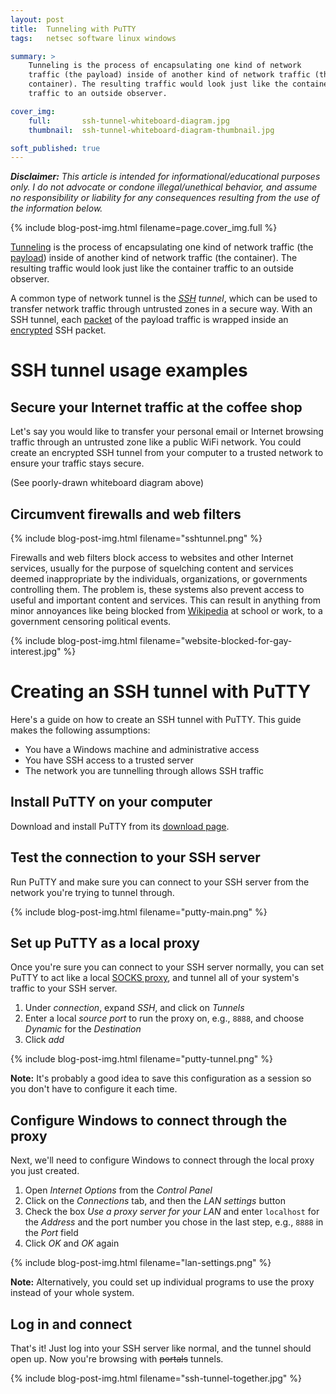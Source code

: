 ```yaml
---
layout: post
title:  Tunneling with PuTTY
tags:   netsec software linux windows

summary: >
    Tunneling is the process of encapsulating one kind of network
    traffic (the payload) inside of another kind of network traffic (the
    container). The resulting traffic would look just like the container
    traffic to an outside observer.

cover_img:
    full:       ssh-tunnel-whiteboard-diagram.jpg
    thumbnail:  ssh-tunnel-whiteboard-diagram-thumbnail.jpg

soft_published: true
---
```


_**Disclaimer:** This article is intended for informational/educational
purposes only. I do not advocate or condone illegal/unethical behavior, and
assume no responsibility or liability for any consequences resulting from the
use of the information below._

{% include blog-post-img.html filename=page.cover_img.full %}

[Tunneling][wp-tunneling] is the process of encapsulating one kind of network
traffic (the [payload][]) inside of another kind of network traffic (the
container). The resulting traffic would look just like the container traffic to
an outside observer.

[payload]: http://en.wikipedia.org/wiki/Payload_(computing)
[wp-tunneling]: http://en.wikipedia.org/wiki/Tunneling_protocol

A common type of network tunnel is the *[SSH][] tunnel*, which can be used to
transfer network traffic through untrusted zones in a secure way. With an SSH
tunnel, each [packet][] of the payload traffic is wrapped inside an
[encrypted][encrypt] SSH packet.

[ssh]: http://en.wikipedia.org/wiki/Secure_Shell
[packet]: http://en.wikipedia.org/wiki/Network_packet
[encrypt]: http://en.wikipedia.org/wiki/Encryption

# SSH tunnel usage examples

## Secure your Internet traffic at the coffee shop

Let's say you would like to transfer your personal email or Internet browsing
traffic through an untrusted zone like a public WiFi network. You could
create an encrypted SSH tunnel from your computer to a trusted network to
ensure your traffic stays secure.

(See poorly-drawn whiteboard diagram above)

## Circumvent firewalls and web filters

{% include blog-post-img.html filename="sshtunnel.png" %}

Firewalls and web filters block access to websites and other Internet services,
usually for the purpose of squelching content and services deemed inappropriate
by the individuals, organizations, or governments controlling them. The problem
is, these systems also prevent access to useful and important content and
services. This can result in anything from minor annoyances like being
blocked from [Wikipedia][wp] at school or work, to a government censoring
political events.

[wp]: http://en.wikipedia.org

{% include blog-post-img.html filename="website-blocked-for-gay-interest.jpg" %}

# Creating an SSH tunnel with PuTTY

Here's a guide on how to create an SSH tunnel with PuTTY. This
guide makes the following assumptions:

- You have a Windows machine and administrative access
- You have SSH access to a trusted server
- The network you are tunnelling through allows SSH traffic


## Install PuTTY on your computer

Download and install PuTTY from its [download page][putty-download].

[putty-download]: http://www.chiark.greenend.org.uk/~sgtatham/putty/download.html

## Test the connection to your SSH server

Run PuTTY and make sure you can connect to your SSH server from the network
you're trying to tunnel through.

{% include blog-post-img.html filename="putty-main.png" %}

## Set up PuTTY as a local proxy

Once you're sure you can connect to your SSH server normally, you can set PuTTY
to act like a local [SOCKS proxy][socks], and tunnel all of your system's
traffic to your SSH server.

[socks]: http://en.wikipedia.org/wiki/SOCKS

1. Under *connection*, expand *SSH*, and click on *Tunnels*
1. Enter a local *source port* to run the proxy on, e.g., `8888`, and
choose *Dynamic* for the *Destination*
1. Click *add*

{% include blog-post-img.html filename="putty-tunnel.png" %}

**Note:** It's probably a good idea to save this configuration as a session
so you don't have to configure it each time.

## Configure Windows to connect through the proxy

Next, we'll need to configure Windows to connect through the local proxy you
just created.

1. Open *Internet Options* from the *Control Panel*
1. Click on the *Connections* tab, and then the *LAN settings* button
1. Check the box *Use a proxy server for your LAN* and enter `localhost` for
the *Address* and the port number you chose in the last step, e.g., `8888` in
the *Port* field
1. Click *OK* and *OK* again

{% include blog-post-img.html filename="lan-settings.png" %}

**Note:** Alternatively, you could set up individual programs to use the proxy
instead of your whole system.

## Log in and connect

That's it! Just log into your SSH server like normal, and the tunnel should
open up. Now you're browsing with <del>portals</del> tunnels.

{% include blog-post-img.html filename="ssh-tunnel-together.jpg" %}
